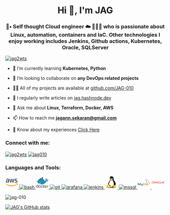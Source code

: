 <h1 align="center">Hi 👋, I'm JAG</h1>
<h3 align="center">🥑• Self thought Cloud engineer ☁️ 🧑🏻‍💻 who is passionate about Linux, automation, containers and IaC. Other technologies I enjoy working includes Jenkins, Github actions, Kubernetes, Oracle, SQLServer</h3>

<!-- <p align="left"> <a href="https://github.com/ryo-ma/github-profile-trophy"><img src="https://github-profile-trophy.vercel.app/?username=jag-010" alt="jag-010" /></a> </p> -->

<p align="left"> <a href="https://twitter.com/jag2wts" target="blank"><img src="https://img.shields.io/twitter/follow/jag2wts?logo=twitter&style=for-the-badge" alt="jag2wts" /></a> </p>

- 🌱 I’m currently learning **Kubernetes, Python**

- 👯 I’m looking to collaborate on **any DevOps related projects**

<!-- - 🤝 I’m looking for help with **Terraform, Docker, ShellScript** -->

- 👨‍💻 All of my projects are available at [github.com/JAG-010](https://github.com/JAG-010)

- 📝 I regularly write articles on [jag.hashnode.dev](https://jag.hashnode.dev/)

- 💬 Ask me about **Linux, Terraform, Docker, AWS**

- 📫 How to reach me **jagann.sekaran@gmail.com**

- 📄 Know about my experiences [Click Here](https://jagan-sekaran.me/files/JAGAN_SEKARAN_CloudEng_2022.pdf)

<h3 align="left">Connect with me:</h3>
<p align="left">
<a href="https://twitter.com/jag2wts" target="blank"><img align="center" src="https://raw.githubusercontent.com/rahuldkjain/github-profile-readme-generator/master/src/images/icons/Social/twitter.svg" alt="jag2wts" height="30" width="40" /></a>
<a href="https://linkedin.com/in/jag010" target="blank"><img align="center" src="https://raw.githubusercontent.com/rahuldkjain/github-profile-readme-generator/master/src/images/icons/Social/linked-in-alt.svg" alt="jag010" height="30" width="40" /></a>
</p>

<h3 align="left">Languages and Tools:</h3>
<p align="left"> <a href="https://aws.amazon.com" target="_blank" rel="noreferrer"> <img src="https://raw.githubusercontent.com/devicons/devicon/master/icons/amazonwebservices/amazonwebservices-original-wordmark.svg" alt="aws" width="40" height="40"/> </a> <a href="https://www.gnu.org/software/bash/" target="_blank" rel="noreferrer"> <img src="https://www.vectorlogo.zone/logos/gnu_bash/gnu_bash-icon.svg" alt="bash" width="40" height="40"/> </a> <a href="https://www.docker.com/" target="_blank" rel="noreferrer"> <img src="https://raw.githubusercontent.com/devicons/devicon/master/icons/docker/docker-original-wordmark.svg" alt="docker" width="40" height="40"/> </a> <a href="https://git-scm.com/" target="_blank" rel="noreferrer"> <img src="https://www.vectorlogo.zone/logos/git-scm/git-scm-icon.svg" alt="git" width="40" height="40"/> </a> <a href="https://grafana.com" target="_blank" rel="noreferrer"> <img src="https://www.vectorlogo.zone/logos/grafana/grafana-icon.svg" alt="grafana" width="40" height="40"/> </a> <a href="https://www.jenkins.io" target="_blank" rel="noreferrer"> <img src="https://www.vectorlogo.zone/logos/jenkins/jenkins-icon.svg" alt="jenkins" width="40" height="40"/> </a> <a href="https://www.linux.org/" target="_blank" rel="noreferrer"> <img src="https://raw.githubusercontent.com/devicons/devicon/master/icons/linux/linux-original.svg" alt="linux" width="40" height="40"/> </a> <a href="https://www.microsoft.com/en-us/sql-server" target="_blank" rel="noreferrer"> <img src="https://www.svgrepo.com/show/303229/microsoft-sql-server-logo.svg" alt="mssql" width="40" height="40"/> </a> <a href="https://www.mysql.com/" target="_blank" rel="noreferrer"> <img src="https://raw.githubusercontent.com/devicons/devicon/master/icons/mysql/mysql-original-wordmark.svg" alt="mysql" width="40" height="40"/> </a> <a href="https://www.oracle.com/" target="_blank" rel="noreferrer"> <img src="https://raw.githubusercontent.com/devicons/devicon/master/icons/oracle/oracle-original.svg" alt="oracle" width="40" height="40"/> </a> </p>

<p><img align="center" src="https://github-readme-stats.vercel.app/api/top-langs?username=jag-010&show_icons=true&theme=dracula&locale=en&layout=compact" alt="jag-010" /></p>

[![JAG's GitHub stats](https://github-readme-stats.vercel.app/api?username=JAG-010&show_icons=true&theme=dracula)](https://github.com/anuraghazra/github-readme-stats)

